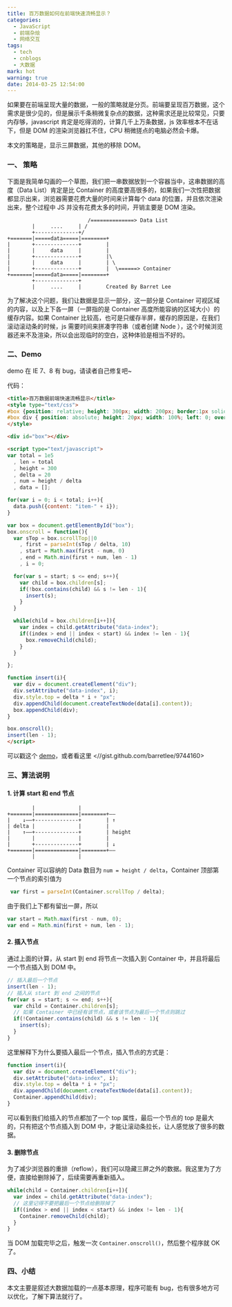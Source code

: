 ```yaml
---
title: 百万数据如何在前端快速流畅显示？
categories:
  - JavaScript
  - 前端杂烩
  - 网络交互
tags:
  - tech
  - cnblogs
  - 大数据
mark: hot
warning: true
date: 2014-03-25 12:54:00
---
```


如果要在前端呈现大量的数据，一般的策略就是分页。前端要呈现百万数据，这个需求是很少见的，但是展示千条稍微复杂点的数据，这种需求还是比较常见，只要内存够，javascript 肯定是吃得消的，计算几千上万条数据，js 效率根本不在话下，但是 DOM 的渲染浏览器扛不住，CPU 稍微搓点的电脑必然会卡爆。

本文的策略是，显示三屏数据，其他的移除 DOM。


### 一、 策略

下面是我简单勾画的一个草图，我们把一串数据放到一个容器当中，这串数据的高度（Data List）肯定是比 Container 的高度要高很多的，如果我们一次性把数据都显示出来，浏览器需要花费大量的时间来计算每个 data 的位置，并且依次渲染出来，整个过程中 JS 并没有花费太多的时间，开销主要是 DOM 渲染。

```
                          /==============> Data List
        |     ....     | /
        +--------------+/
+=======|=====data=====|========+
|       +--------------+        |
|       |     data     |        |
|       +--------------+        |\
|       |     data     |        | \
|       +--------------+        |  \======> Container
+=======|=====data=====|========+
        +--------------+
        |     ....     |        Created By Barret Lee
```

为了解决这个问题，我们让数据是显示一部分，这一部分是 Container 可视区域的内容，以及上下各一屏（一屏指的是 Container 高度所能容纳的区域大小）的缓存内容。如果 Container 比较高，也可是只缓存半屏，缓存的原因是，在我们滚动滚动条的时候，js 需要时间来拼凑字符串（或者创建 Node ），这个时候浏览器还来不及渲染，所以会出现临时的空白，这种体验是相当不好的。


### 二、Demo

demo 在 IE 7、8 有 bug，请读者自己修复吧~

代码：

```html
<title>百万数据前端快速流畅显示</title>
<style type="text/css">
#box {position: relative; height: 300px; width: 200px; border:1px solid #CCC; overflow: auto}
#box div { position: absolute; height: 20px; width: 100%; left: 0; overflow: hidden; font: 16px/20px Courier;}
</style>

<div id="box"></div>

<script type="text/javascript">
var total = 1e5
  , len = total
  , height = 300
  , delta = 20
  , num = height / delta
  , data = [];

for(var i = 0; i < total; i++){
  data.push({content: "item-" + i});
}

var box = document.getElementById("box");
box.onscroll = function(){
  var sTop = box.scrollTop||0
    , first = parseInt(sTop / delta, 10)
    , start = Math.max(first - num, 0)
    , end = Math.min(first + num, len - 1)
    , i = 0;

  for(var s = start; s <= end; s++){
    var child = box.children[s];
    if(!box.contains(child) && s != len - 1){
      insert(s);
    }
  }

  while(child = box.children[i++]){
    var index = child.getAttribute("data-index");
    if((index > end || index < start) && index != len - 1){
      box.removeChild(child);
    }
  }

};

function insert(i){
  var div = document.createElement("div");
  div.setAttribute("data-index", i);
  div.style.top = delta * i + "px";
  div.appendChild(document.createTextNode(data[i].content));
  box.appendChild(div);
}

box.onscroll();
insert(len - 1);
</script>
```
可以戳这个 [demo](http://rawgithub.com/barretlee/9744160/raw/a71dd5561a910b48063cc81e8ee7b042cfeb1574/gistfile1.html)，或者看这里 <//gist.github.com/barretlee/9744160>

### 三、算法说明

#### 1. 计算 start 和 end 节点

```
        |              |
+=======|==============|========+——
|    ↓——+--------------+        | ↑
| delta |              |        |
|    ↑——+--------------+        | height
|       |              |        |
|       +--------------+        | ↓
+=======|==============|========+——
        |              |
```

Container 可以容纳的 Data 数目为 `num = height / delta`，Container 顶部第一个节点的索引值为

```javascript
 var first = parseInt(Container.scrollTop / delta);
```

由于我们上下都有留出一屏，所以

```javascript
var start = Math.max(first - num, 0);
var end = Math.min(first + num, len - 1);
```

#### 2. 插入节点

通过上面的计算，从 start 到 end 将节点一次插入到 Container 中，并且将最后一个节点插入到 DOM 中。

```javascript
// 插入最后一个节点
insert(len - 1);
// 插入从 start 到 end 之间的节点
for(var s = start; s <= end; s++){
  var child = Container.children[s];
  // 如果 Container 中已经有该节点，或者该节点为最后一个节点则跳过
  if(!Container.contains(child) && s != len - 1){
    insert(s);
  }
}
```

这里解释下为什么要插入最后一个节点，插入节点的方式是：

```javascript
function insert(i){
  var div = document.createElement("div");
  div.setAttribute("data-index", i);
  div.style.top = delta * i + "px";
  div.appendChild(document.createTextNode(data[i].content));
  Container.appendChild(div);
}
```

可以看到我们给插入的节点都加了一个 top 属性，最后一个节点的 top 是最大的，只有把这个节点插入到 DOM 中，才能让滚动条拉长，让人感觉放了很多的数据。

#### 3. 删除节点

为了减少浏览器的重排（reflow），我们可以隐藏三屏之外的数据。我这里为了方便，直接给删除掉了，后续需要再重新插入。

```javascript
while(child = Container.children[i++]){
  var index = child.getAttribute("data-index");
  // 这里记得不要把最后一个节点给删除掉了
  if((index > end || index < start) && index != len - 1){
    Container.removeChild(child);
  }
}
```

当 DOM 加载完毕之后，触发一次 `Container.onscroll()`，然后整个程序就 OK 了。

### 四、小结

本文主要是叙述大数据加载的一点基本原理，程序可能有 bug，也有很多地方可以优化，了解下算法就行了。


